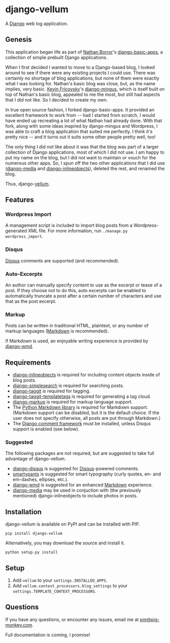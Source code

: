 django-vellum
=============

A [Django](http://www.djangoproject.com/) web log application.


Genesis
-------

This application began life as part of [Nathan Borror](http://nathanborror.com/)'s [django-basic-apps](https://github.com/nathanborror/django-basic-apps), a collection of simple prebuilt Django applications.

When I first decided I wanted to move to a Django-based blog, I looked around to see if there were any existing projects I could use. There was certainly no shortage of blog applications, but none of them were exactly what I was looking for. Nathan's basic blog was close, but, as the name implies, very basic. [Kevin Fricovsky](http://montylounge.com/)'s [django-mingus](https://github.com/montylounge/django-mingus), which is itself built on top of Nathan's basic blog, appealed to me the most, but still had aspects that I did not like. So I decided to create my own.

In true open source fashion, I forked django-basic-apps. It provided an excellent framework to work from -- had I started from scratch, I would have ended up recreating a lot of what Nathan had already done. With that fork, along with some ideas inspired by django-mingus and Wordpress, I was able to craft a blog application that suited me perfectly. I think it's pretty nice -- and it turns out it suits some other people pretty well, too!

The only thing I did not like about it was that the blog was part of a larger collection of Django applications, most of which I did not use. I am happy to put my name on the blog, but I did not want to maintain or vouch for the numerous other apps. So, I spun off the two other applications that I did use ([django-media](https://github.com/pigmonkey/django-media) and [django-inlineobjects](https://github.com/pigmonkey/django-inlineobjects)), deleted the rest, and renamed the blog.

Thus, django-[vellum](https://en.wikipedia.org/wiki/Vellum).


Features
--------


### Wordpress Import

A management script is included to import blog posts from a Wordpress-generated XML file. For more information, run `./manage.py wordpress_import`.


### Disqus

[Disqus](https://disqus.com/) comments are supported (and recommended).


### Auto-Excerpts

An author can manually specify content to use as the excerpt or tease of a post. If they choose not to do this, auto excerpts can be enabled to automatically truncate a post after a certain number of characters and use that as the post excerpt.


### Markup

Posts can be written in traditional HTML, plaintext, or any number of markup languages ([Markdown](http://daringfireball.net/projects/markdown/) is recommended).

If Markdown is used, an enjoyable writing experience is provided by [django-wmd](https://github.com/pigmonkey/django-wmd/).


Requirements
------------

* [django-inlineobjects](https://github.com/pigmonkey/django-inlineobjects) is required for including content objects inside of blog posts.
* [django-simplesearch](https://github.com/pigmonkey/django-simplesearch) is required for searching posts.
* [django-taggit](https://github.com/alex/django-taggit) is required for tagging.
* [django-taggit-templatetags](https://github.com/feuervogel/django-taggit-templatetags) is required for generating a tag cloud.
* [django-markup](https://github.com/bartTC/django-markup/>) is required for markup language support.
* The [Python Markdown library](http://packages.python.org/Markdown/) is required for Markdown support. (Markdown support can be disabled, but it is the default choice. If the user does not specify otherwise, all posts are put through Markdown.)
* The [Django comment framework](https://docs.djangoproject.com/en/dev/ref/contrib/comments/) must be installed, unless Disqus support is enabled (see below).


### Suggested

The following packages are not required, but are suggested to take full advantage of django-vellum.

* [django-disqus](http://github.com/arthurk/django-disqus) is suggested for [Disqus](https://disqus.com/)-powered comments.
* [smartypants](http://pypi.python.org/pypi/smartypants) is suggested for smart typography (curly quotes, en- and em-dashes, ellipses, etc.).
* [django-wmd](https://github.com/pigmonkey/django-wmd/) is suggested for an enhanced [Markdown](http://daringfireball.net/projects/markdown/) experience.
* [django-media](https://github.com/pigmonkey/django-media) may be used in conjuction with (the previously mentioned) django-inlineobjects to include photos in posts.


Installation
------------

django-vellum is available on PyPI and can be installed with PIP.

    pip install django-vellum

Alternatively, you may download the source and install it.

    python setup.py install


Setup
-----

1. Add `vellum` to your `settings.INSTALLED_APPS`.
2. Add `vellum.context_processors.blog_settings` to your `settings.TEMPLATE_CONTEXT_PROCESSORS`.


Questions
---------

If you have any questions, or encounter any issues, email me at [pm@pig-monkey.com](mailto:pm@pig-monkey.com).

Full documentation is coming, I promise!
